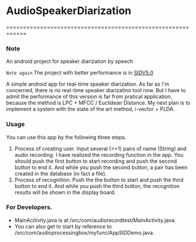 # AudioSpeakerDiarization
============================================================

### Note

An android project for speaker diarization by speech

`Note again` The project with better performance is in [SIDV5.0](https://github.com/KangCai/AudioSpeakerDiarizationV5.0/)

A simple android app for real-time speaker diarization. As far as I'm concerned, there is no real-time speaker diarizatino tool now. But I have to admit the performance of this version is far from pratical application, because the method is LPC + MFCC / Euclidean Distance. My next plan is to implement a system with the state of the art method, i-vector + PLDA.


### Usage

You can use this app by the following three steps.
  1. Process of creating user. Input several (>=1) pairs of name (String) and audio recording. I have realized the recording function in the app. You should push the first button to start recording and push the second button to end it. And while you push the second button, a pair has been created in the database (in fact a file).
  2. Process of recognition. Push the the button to start and push the third button to end it. And while you push the third button, the recognition results will be shown in the display board.

### For Developers.
* MainAcitivity.java is at /src/com/audiorecordtest/MainActivity.java.
* You can also get to start by reference to /src/com/audioprocessingbox/myfunc/AppSIDDemo.java.
